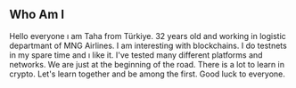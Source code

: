 ## Who Am I
Hello everyone ı am Taha from Türkiye.
32 years old and working in logistic departmant of MNG Airlines. 
I am interesting with blockchains.
I do testnets in my spare time and ı like it.
I've tested many different platforms and networks.
We are just at the beginning of the road.
There is a lot to learn in crypto. 
Let's learn together and be among the first.
Good luck to everyone.
